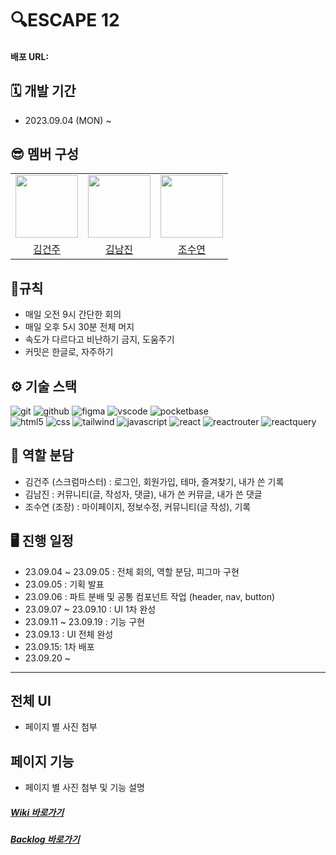 # 🔍ESCAPE 12
#### 배포 URL:

## 🗓️ 개발 기간
- 2023.09.04 (MON) ~

## 😎‍ 멤버 구성
<table>
   <tr>
      <td align="center"><img src="https://avatars.githubusercontent.com/u/126174401?v=4" width="100"> </td>
      <td align="center"><img src="https://avatars.githubusercontent.com/u/134567421?v=4" width="100"> </td>
      <td align="center"><img src="https://avatars.githubusercontent.com/u/86372549?v=4" width="100"> </td>
   </tr>   
   <tr>
      <td align="center"><a href="https://github.com/KIMGEUNDU">김건주</a> </td>
      <td align="center"><a href="https://github.com/skawls">김남진</a> </td>
      <td align="center"><a href="https://github.com/JOSuYeoM">조수연</a> </td>
   </tr>
</table>

## 📌규칙
- 매일 오전 9시 간단한 회의
- 매일 오후 5시 30분 전체 머지
- 속도가 다르다고 비난하기 금지, 도움주기
- 커밋은 한글로, 자주하기

## ⚙️ 기술 스택
<div>
  <img alt="git" src="https://img.shields.io/badge/git-F05032?style=for-the-badge&logo=git&logoColor=white"> <img alt="github" src="https://img.shields.io/badge/github-181717?style=for-the-badge&logo=github&logoColor=white"> <img alt="figma" src="https://img.shields.io/badge/Figma-F24E1E?style=for-the-badge&logo=figma&logoColor=white"> <img alt="vscode" src="https://img.shields.io/badge/Visual_Studio-5C2D91?style=for-the-badge&logo=visual%20studio&logoColor=white"> <img alt="pocketbase" src="https://img.shields.io/badge/pocketbase-B8DBE4?style=for-the-badge&logo=pocketbase&logoColor=black">
   </br>
   <img alt="html5" src="https://img.shields.io/badge/html5-E34F26?style=for-the-badge&logo=html5&logoColor=white"> <img alt="css" src="https://img.shields.io/badge/css-1572B6?style=for-the-badge&logo=css3&logoColor=white"> <img alt="tailwind" src ="https://img.shields.io/badge/Tailwind-06B6D4.svg?&style=for-the-badge&logo=TailwindCSS&logoColor=white"/> <img alt="javascript" src="https://img.shields.io/badge/javascript-F7DF1E?style=for-the-badge&logo=javascript&logoColor=black"> <img alt="react" src="https://img.shields.io/badge/react-61DAFB?style=for-the-badge&logo=react&logoColor=black"> <img alt="reactrouter" src="https://img.shields.io/badge/React_Router-CA4245?style=for-the-badge&logo=react-router&logoColor=white"> <img alt="reactquery" src="https://img.shields.io/badge/React_Query-FF4154?style=for-the-badge&logo=react-query&logoColor=white"> 
</div>

## 🔖 역할 분담
- 김건주 (스크럼마스터) : 로그인, 회원가입, 테마, 즐겨찾기, 내가 쓴 기록
- 김남진 : 커뮤니티(글, 작성자, 댓글), 내가 쓴 커뮤글, 내가 쓴 댓글
- 조수연 (조장) : 마이페이지, 정보수정, 커뮤니티(글 작성), 기록

## 🖥️ 진행 일정
- 23.09.04 ~ 23.09.05 : 전체 회의, 역할 분담, 피그마 구현
- 23.09.05 : 기획 발표
- 23.09.06 : 파트 분배 및 공통 컴포넌트 작업 (header, nav, button)
- 23.09.07 ~ 23.09.10 : UI 1차 완성
- 23.09.11 ~ 23.09.19 : 기능 구현
- 23.09.13 : UI 전체 완성
- 23.09.15: 1차 배포
- 23.09.20 ~

---
## 전체 UI
- 페이지 별 사진 첨부

## 페이지 기능
- 페이지 별 사진 첨부 및 기능 설명

##### [Wiki 바로가기](https://github.com/FRONTENDSCHOOL6/escape12/wiki)
##### [Backlog 바로가기](https://github.com/orgs/FRONTENDSCHOOL6/projects/24/views/4)